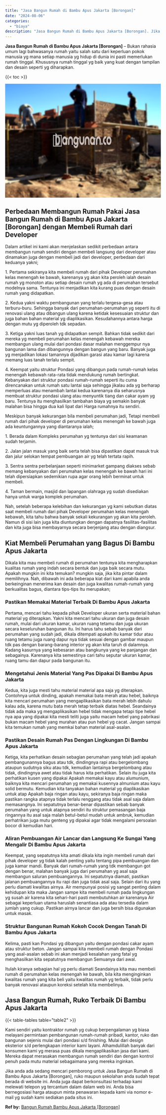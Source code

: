 ```yaml
---
title: "Jasa Bangun Rumah di Bambu Apus Jakarta [Borongan]"
date: "2024-08-06"
categories: 
  - "biaya"
description: "Jasa Bangun Rumah di Bambu Apus Jakarta [Borongan]. Jika anda ada sedang mencari pemborong untuk Jasa Bangun Rumah di Bambu Apus Jakarta [Borongan], ruko m..."
---
```


**Jasa Bangun Rumah di Bambu Apus Jakarta \[Borongan\]** – Bukan rahasia umum lagi bahwasanya rumah yaitu salah satu dari keperluan pokok manusia yg mana setiap manusia yg hidup di dunia ini pasti memerlukan rumah tinggal. Khususnya rumah tinggal yg baik yang kuat dengan tampilan dan desain seperti yg diharapkan.

{{< toc >}}

![Jasa Bangun Rumah di Bambu Apus Jakarta [Borongan]](/images/borong-bangunan-20.png)

## Perbedaan Membangun Rumah Pakai Jasa Bangun Rumah di Bambu Apus Jakarta \[Borongan\] dengan Membeli Rumah dari Developer

Dalam artikel ini kami akan menjelaskan sedikit perbedaan antara membangun rumah sendiri dengan membeli langsung dari developer atau dinamakan juga dengan membeli jadi dari developer, perbedaan dari keduanya yakni;

1\. Pertama sekiranya kita membeli rumah dari pihak Developer perumahan kelas menengah ke bawah, karenanya yg akan kita peroleh ialah desain rumah yg monoton atau setiap desain rumah yg ada di perumahan tersebut modelnya sama. Tentunya ini menjadikan kita kurang puas dengan desain rumah yang didapatkan.

2\. Kedua yakni waktu pembangunan yang terlalu tergesa-gesa atau terburu-buru. Sehingga banyak dari perumahan-perumahan yg seperti itu di renovasi ulang atau dibangun ulang karena ketidak kesesuaian struktur dan juga bahan bahan material yg diaplikasikan. Kesudahannya antara harga dengan mutu yg diperoleh tdk sepadan.

3\. Ketiga yakni luas tanah yg didapatkan sempit. Bahkan tidak sedikit dari mereka yg membeli perumahan kelas menengah kebawah mereka membangun ulang mulai dari pondasi dasar malahan menggempur nya bangunan lama dan dibangunnya dengan bangun yang baru. Banyak juga yg menjadikan lokasi tamannya dijadikan garasi atau kamar lagi karena memang luas tanah terlalu sempit.

4\. Keempat yaitu struktur Pondasi yang dibangun pada rumah-rumah kelas menengah kebawah rata-rata tidak mendukung rumah bertingkat. Kebanyakan dari struktur pondasi rumah-rumah seperti itu cuma direncanakan untuk rumah satu lantai saja sehingga jikalau ada yg berharap memperluas atau menambah lantai kedua karenanya dia seharusnya membuat struktur pondasi ulang atau menyuntik tiang dan cakar ayam yg baru. Tentunya itu menghasilkan tambahan biaya yg semakin banyak malahan bisa hingga dua kali lipat dari Harga rumahnya itu sendiri.

Meskipun banyak kekurangan bila membeli perumahan jadi, Tetapi membeli rumah dari pihak developer di perumahan kelas menengah ke bawah juga ada keuntungannya yang diantaranya ialah;

1\. Berada dalam Kompleks perumahan yg tentunya dari sisi keamanan sudah terjamin.

2\. Jalan jalan masuk yang baik serta telah bisa dipastikan dapat masuk truk dan jalur selokan tempat pembuangan air yg telah tertata rapih.

3\. Sentra sentra perbelanjaan seperti minimarket gampang diakses sebab memang kebanyakan dari perumahan kelas menengah ke bawah hari ini telah dipersiapkan sedemikian rupa agar orang lebih berminat untuk membeli.

4\. Taman bermain, masjid dan lapangan olahraga yg sudah disediakan hanya untuk warga komplek perumahan.

Nah, setelah beberapa kelebihan dan kekurangan yg kami sebutkan diatas saat membeli rumah dari pihak Developer perumahan kelas menengah kebawah, kita tahu bahwa banyak sekali kekurangan yg akan kita peroleh. Namun di sisi lain juga kita diuntungkan dengan dapatnya fasilitas-fasilitas dan kita juga bisa membayarnya secara berjenjang atau dengan diangsur.

## Kiat Membeli Perumahan yang Bagus Di Bambu Apus Jakarta

Dikala kita mau membeli rumah di perumahan tentunya kita mengharapkan kualitas rumah yang indah secara bentuk dan juga baik secara mutu. Apakah mungkin ini kita temukan? mungkin saja, jika kita pintar dalam memilihnya. Nah, dibawah ini ada beberapa kiat dari kami apabila anda berkeinginan menerima kan desain dan juga kwalitas rumah-rumah yang berkualitas bagus, diantara tips-tips Itu merupakan;

### Pastikan Memakai Material Terbaik Di Bambu Apus Jakarta

Pertama, mencari tahu kepada pihak Developer ukuran serta material bahan material yg diterapkan. Yakni kita mencari tahu ukuran dan juga desain rumah, mulai dari ukuran kamar, ukuran ruang tetamu dan juga ukuran secara keseluruhan bangunan itu. Ini harus tahu sebab banyak dari perumahan yang sudah jadi, dikala ditempati apakah itu kamar tidur atau ruang tetamu juga ruang dapur nya tidak sesuai dengan gambar maupun tdk pas dengan barang-barang interior yg akan kita taruh di dalamnya. Kadang kasurnya yang kebesaran atau bangkunya yang ke panjangan dan sebagainya. Karenanya kita semestinya cari tahu seputar ukuran kamar, ruang tamu dan dapur pada bangunan itu.

### Mengetahui Jenis Material Yang Pas Dipakai Di Bambu Apus Jakarta

Kedua, kita juga mesti tahu material material apa saja yg diterapkan. Contohnya untuk dinding, apakah memakai bata merah atau hebel, baiknya kita mencari perumahan yang mengaplikasikan bata merah lebih dahulu kalau ada, karena mutu bata merah tetap terbaik diatas hebel. Seandainya tidak ada maka yg mengaplikasikan hebel tidak mengapa tetapi tipe hebel nya apa yang dipakai kita mesti teliti juga yaitu macam hebel yang pabrikasi bukan macam hebel yang murahan atau pun hebel yg cacat. Jangan sampai kita temukan rumah yang memkai bahan material asal-asalan.

### Pastikan Desain Rumah Pas Dengan Lingkungan Di Bambu Apus Jakarta

Ketiga, kita perhatikan desain sebagian perumahan yang telah jadi apakah pembangunannya bagus atau tdk, dindingnya rapi atau bergelombang ataupun sudutnya siku atau tdk, kemudian lantainya bergelombang atau tidak, dindingnya awet atau tidak harus kita perhatikan. Selain itu juga kita perhatikan kusen yang dipakai Apakah memakai kayu atau alumunium, baiknya kita mencari perumahan yg memakai kusennya almunium atau kayu solid bermutu. Kemudian kita tanyakan bahan material yg diaplikasikan untuk atap Apakah baja ringan atau kayu, sekiranya baja ringan maka pastikan rangka atapnya tidak terlalu renggang atau tidak asal saja dalam memasangnya. Ini sepatutnya benar-benar dipastikan sebab banyak perumahan yang untuk atapnya sendiri itu struktur pemasangan baja ringannya itu asal saja malah betul-betul mudah untuk ambruk, kemudian perhatrikan juga mutu genteng yg dipakai agar tidak mengalami persoalan bocor di kemudian hari.

### Aliran Pembuangan Air Lancar dan Langsung Ke Sungai Yang Mengalir Di Bambu Apus Jakarta

Keempat, yang sepatutnya kita amati dikala kita ingin membeli rumah dari pihak developer yg tidak kalah penting yaitu tentang pipa pembuangan dan juga kamar mandi. Banyak dari rumah-rumah yang tdk membangun got dengan benar, malahan banyak juga dari perumahan yg asal saja membangun saluran pembuangannya. Ini sepatutnya diamati, pastikan jalanan pembuangannya itu rapi dan juga tidak asal saja. Selain dari itu yang perlu diamati kwalitas airnya. Air mempunyai posisi yg sangat penting dalam kehidupan kita maka Jangan sampe kita membeli rumah pada lingkungan yg susah air karena kita sehari-hari pasti membutuhkan air karenanya Air sebagai keperluan utama haruslah senantiasa ada atau tersedia dalam jumlah yang cukup. Pastikan airnya lancar dan juga bersih bisa digunakan untuk masak.

### Struktur Bangunan Rumah Kokoh Cocok Dengan Tanah Di Bambu Apus Jakarta

Kelima, pasti kan Pondasi yg dibangun yaitu dengan pondasi cakar ayam atau struktur beton. Jangan sampai kita membeli rumah dengan Pondasi yang asal-asalan sebab ini akan menjadi kesalahan yang fatal yg menghasilkan kita sepatutnya membangun Semuanya dari awal.

Itulah kiranya sebagian hal yg perlu diamati Seandainya kita mau membeli rumah di perumahan kelas menengah ke bawah, bila kita menginginkan kwalitas rumah yang kita beli yaitu kwalitas rumah yg terbaik, tidak perlu banyak renovasi ataupun koreksi setelah kita membelinya.

## Jasa Bangun Rumah, Ruko Terbaik Di Bambu Apus Jakarta

{{< table-tables table="table2" >}}

Kami sendiri yaitu kontraktor rumah yg cukup berpengalaman yg biasa melayani permintaan pembangunan rumah-rumah pribadi, kantor, ruko dan bangunan sejenis mulai dari pondasi s/d finishing. Mulai dari design eksterior s/d perlengkapan interior kami layani. Alhamdulillah banyak dari konsumen kami yg merasa puas dikala mengaplikasikan jasa dari kami. Mereka dapat merasakan membangun rumah sendiri dan dengan kontrol penuh pada mutu material sebagaimana yang mereka inginkan.

Jika anda ada sedang mencari pemborong untuk Jasa Bangun Rumah di Bambu Apus Jakarta \[Borongan\], ruko maupun sekolahan anda sudah tepat berada di website ini. Anda juga dapat berkonsultasi terhadap kami melewati telepon yg tercantum dalam dalam web ini. Anda bisa bernegosiasi harga ataupun minta penawaran kepada kami via nomor e-mail yg sudah kami sediakan pada situs ini.

**Ref by:** [Bangun Rumah Bambu Apus Jakarta [Borongan]](https://id.wikipedia.org/wiki/Bangun)
